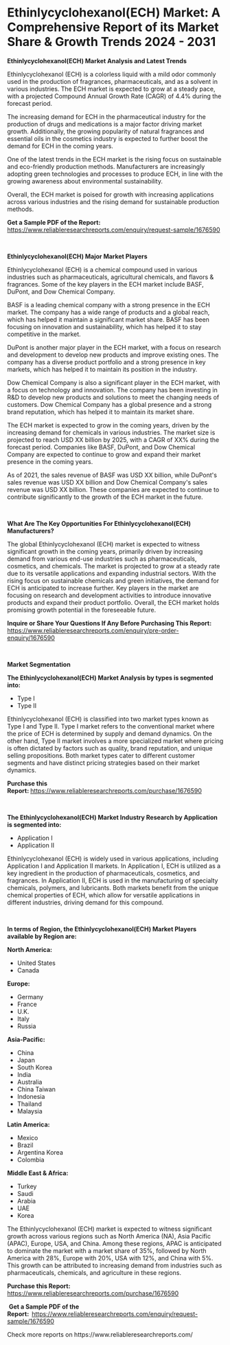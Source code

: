 <p><h1>Ethinlycyclohexanol(ECH) Market: A Comprehensive Report of its Market Share & Growth Trends 2024 - 2031</h1></p><p><strong>Ethinlycyclohexanol(ECH) Market Analysis and Latest Trends</strong></p>
<p><p>Ethinlycyclohexanol (ECH) is a colorless liquid with a mild odor commonly used in the production of fragrances, pharmaceuticals, and as a solvent in various industries. The ECH market is expected to grow at a steady pace, with a projected Compound Annual Growth Rate (CAGR) of 4.4% during the forecast period. </p><p>The increasing demand for ECH in the pharmaceutical industry for the production of drugs and medications is a major factor driving market growth. Additionally, the growing popularity of natural fragrances and essential oils in the cosmetics industry is expected to further boost the demand for ECH in the coming years.</p><p>One of the latest trends in the ECH market is the rising focus on sustainable and eco-friendly production methods. Manufacturers are increasingly adopting green technologies and processes to produce ECH, in line with the growing awareness about environmental sustainability.</p><p>Overall, the ECH market is poised for growth with increasing applications across various industries and the rising demand for sustainable production methods.</p></p>
<p><strong>Get a Sample PDF of the Report:&nbsp;</strong> <a href="https://www.reliableresearchreports.com/enquiry/request-sample/1676590">https://www.reliableresearchreports.com/enquiry/request-sample/1676590</a></p>
<p>&nbsp;</p>
<p><strong>Ethinlycyclohexanol(ECH) Major Market Players</strong></p>
<p><p>Ethinlycyclohexanol (ECH) is a chemical compound used in various industries such as pharmaceuticals, agricultural chemicals, and flavors & fragrances. Some of the key players in the ECH market include BASF, DuPont, and Dow Chemical Company.</p><p>BASF is a leading chemical company with a strong presence in the ECH market. The company has a wide range of products and a global reach, which has helped it maintain a significant market share. BASF has been focusing on innovation and sustainability, which has helped it to stay competitive in the market.</p><p>DuPont is another major player in the ECH market, with a focus on research and development to develop new products and improve existing ones. The company has a diverse product portfolio and a strong presence in key markets, which has helped it to maintain its position in the industry.</p><p>Dow Chemical Company is also a significant player in the ECH market, with a focus on technology and innovation. The company has been investing in R&D to develop new products and solutions to meet the changing needs of customers. Dow Chemical Company has a global presence and a strong brand reputation, which has helped it to maintain its market share.</p><p>The ECH market is expected to grow in the coming years, driven by the increasing demand for chemicals in various industries. The market size is projected to reach USD XX billion by 2025, with a CAGR of XX% during the forecast period. Companies like BASF, DuPont, and Dow Chemical Company are expected to continue to grow and expand their market presence in the coming years.</p><p>As of 2021, the sales revenue of BASF was USD XX billion, while DuPont's sales revenue was USD XX billion and Dow Chemical Company's sales revenue was USD XX billion. These companies are expected to continue to contribute significantly to the growth of the ECH market in the future.</p></p>
<p>&nbsp;</p>
<p><strong>What Are The Key Opportunities For Ethinlycyclohexanol(ECH) Manufacturers?</strong></p>
<p><p>The global Ethinlycyclohexanol (ECH) market is expected to witness significant growth in the coming years, primarily driven by increasing demand from various end-use industries such as pharmaceuticals, cosmetics, and chemicals. The market is projected to grow at a steady rate due to its versatile applications and expanding industrial sectors. With the rising focus on sustainable chemicals and green initiatives, the demand for ECH is anticipated to increase further. Key players in the market are focusing on research and development activities to introduce innovative products and expand their product portfolio. Overall, the ECH market holds promising growth potential in the foreseeable future.</p></p>
<p><strong>Inquire or Share Your Questions If Any Before Purchasing This Report:</strong> <a href="https://www.reliableresearchreports.com/enquiry/pre-order-enquiry/1676590">https://www.reliableresearchreports.com/enquiry/pre-order-enquiry/1676590</a></p>
<p>&nbsp;</p>
<p><strong>Market Segmentation</strong></p>
<p><strong>The Ethinlycyclohexanol(ECH) Market Analysis by types is segmented into:</strong></p>
<p><ul><li>Type I</li><li>Type II</li></ul></p>
<p><p>Ethinlycyclohexanol (ECH) is classified into two market types known as Type I and Type II. Type I market refers to the conventional market where the price of ECH is determined by supply and demand dynamics. On the other hand, Type II market involves a more specialized market where pricing is often dictated by factors such as quality, brand reputation, and unique selling propositions. Both market types cater to different customer segments and have distinct pricing strategies based on their market dynamics.</p></p>
<p><strong>Purchase this Report:&nbsp;</strong><a href="https://www.reliableresearchreports.com/purchase/1676590">https://www.reliableresearchreports.com/purchase/1676590</a></p>
<p>&nbsp;</p>
<p><strong>The Ethinlycyclohexanol(ECH) Market Industry Research by Application is segmented into:</strong></p>
<p><ul><li>Application I</li><li>Application II</li></ul></p>
<p><p>Ethinlycyclohexanol (ECH) is widely used in various applications, including Application I and Application II markets. In Application I, ECH is utilized as a key ingredient in the production of pharmaceuticals, cosmetics, and fragrances. In Application II, ECH is used in the manufacturing of specialty chemicals, polymers, and lubricants. Both markets benefit from the unique chemical properties of ECH, which allow for versatile applications in different industries, driving demand for this compound.</p></p>
<p>&nbsp;</p>
<p><strong>In terms of Region, the Ethinlycyclohexanol(ECH) Market Players available by Region are:</strong></p>
<p>
    <p> <strong> North America: </strong>
        <ul>
            <li>United States</li>
            <li>Canada</li>
        </ul>
        </p> 
    <p> <strong> Europe: </strong>
        <ul>
            <li>Germany</li>
            <li>France</li>
            <li>U.K.</li>
            <li>Italy</li>
            <li>Russia</li>
        </ul>
        </p> 
    <p> <strong> Asia-Pacific: </strong>
        <ul>
            <li>China</li>
            <li>Japan</li>
            <li>South Korea</li>
            <li>India</li>
            <li>Australia</li>
            <li>China Taiwan</li>
            <li>Indonesia</li>
            <li>Thailand</li>
            <li>Malaysia</li>
        </ul>
        </p> 
    <p> <strong> Latin America: </strong>
        <ul>
            <li>Mexico</li>
            <li>Brazil</li>
            <li>Argentina Korea</li>
            <li>Colombia</li>
        </ul>
        </p> 
    <p> <strong> Middle East & Africa: </strong>
        <ul>
            <li>Turkey</li>
            <li>Saudi</li>
            <li>Arabia</li>
            <li>UAE</li>
            <li>Korea</li>
        </ul>
    </p>
    </p>
<p><p>The Ethinlycyclohexanol (ECH) market is expected to witness significant growth across various regions such as North America (NA), Asia Pacific (APAC), Europe, USA, and China. Among these regions, APAC is anticipated to dominate the market with a market share of 35%, followed by North America with 28%, Europe with 20%, USA with 12%, and China with 5%. This growth can be attributed to increasing demand from industries such as pharmaceuticals, chemicals, and agriculture in these regions.</p></p>
<p><strong>Purchase this Report: </strong><a href="https://www.reliableresearchreports.com/purchase/1676590">https://www.reliableresearchreports.com/purchase/1676590</a></p>
<p>&nbsp;<strong>Get a Sample PDF of the Report:&nbsp;&nbsp;</strong><a href="https://www.reliableresearchreports.com/enquiry/request-sample/1676590">https://www.reliableresearchreports.com/enquiry/request-sample/1676590</a></p>
<p><strong></strong></p>
<p>Check more reports on https://www.reliableresearchreports.com/</p>